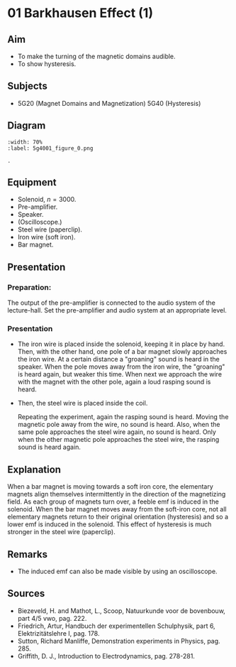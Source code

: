 # 01 Barkhausen Effect (1) 
  
## Aim   
 
 *  To make the turning of the magnetic domains audible. 
 *  To show hysteresis.
   
  
## Subjects   
* 5G20 (Magnet Domains and Magnetization) 5G40 (Hysteresis)   

## Diagram
   
```{figure} figures/figure_0.png  
:width: 70%  
:label: 5g4001_figure_0.png  

. 
```

## Equipment
- Solenoid, $n=3000$.
- Pre-amplifier.
- Speaker.
- (Oscilloscope.)
- Steel wire (paperclip).
- Iron wire (soft iron).
- Bar magnet. 
 
## Presentation   
### Preparation:  
The output of the pre-amplifier is connected to the audio system of the lecture-hall. Set the pre-amplifier and audio system at an appropriate level.   
  
### Presentation   
- The iron wire is placed inside the solenoid, keeping it in place by hand. Then, with the other hand, one pole of a bar magnet slowly approaches the iron wire. At a certain distance a "groaning" sound is heard in the speaker. When the pole moves away from the iron wire, the "groaning" is heard again, but weaker this time. When next we approach the wire with the magnet with the other pole, again a loud rasping sound is heard.

- Then, the steel wire is placed inside the coil.

    Repeating the experiment, again the rasping sound is heard. Moving the magnetic pole away from the wire, no sound is heard. Also, when the same pole approaches the steel wire again, no sound is heard. Only when the other magnetic pole approaches the steel wire, the rasping sound is heard again. 
  
## Explanation   
 When a bar magnet is moving towards a soft iron core, the elementary magnets align themselves intermittently in the direction of the magnetizing field. As each group of magnets turn over, a feeble emf is induced in the solenoid. When the bar magnet moves away from the soft-iron core, not all elementary magnets return to their original orientation (hysteresis) and so a lower emf is induced in the solenoid. This effect of hysteresis is much stronger in the steel wire (paperclip).    
  
## Remarks
 *  The induced emf can also be made visible by using an oscilloscope.   
  
## Sources
 *  Biezeveld, H. and Mathot, L., Scoop, Natuurkunde voor de bovenbouw, part 4/5 vwo, pag. 222. 
 *  Friedrich, Artur, Handbuch der experimentellen Schulphysik, part 6, Elektrizitätslehre I, pag. 178. 
 *  Sutton, Richard Manliffe, Demonstration experiments in Physics, pag. 285. 
 *  Griffith, D. J., Introduction to Electrodynamics, pag. 278-281.
  